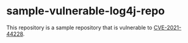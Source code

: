 # sample-vulnerable-log4j-repo

This repository is a sample repository that is vulnerable to [CVE-2021-44228](https://nvd.nist.gov/vuln/detail/CVE-2021-44228).
